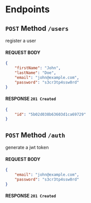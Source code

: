 # Endpoints

## `POST` Method `/users`
register a user
#### REQUEST BODY
```json
{
    "firstName": "John",
    "lastName": "Doe",
    "email": "john@example.com",
    "password": "s3cr3tp4ssw0rd"
}
```

#### RESPONSE `201 Created`
```json
{
    "id": "5b02d038b63603d1ca69729"
}
```

## `POST` Method `/auth`
generate a jwt token
#### REQUEST BODY
```json
{
    "email": "john@example.com",
    "password": "s3cr3tp4ssw0rd"
}
```
#### RESPONSE `201 Created`



